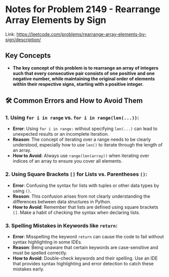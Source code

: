# Notes for Problem 2149 - Rearrange Array Elements by Sign

Link: https://leetcode.com/problems/rearrange-array-elements-by-sign/description/

## Key Concepts
- **The key concept of this problem is to rearrange an array of integers such that every consecutive pair consists of one positive and one negative number, while maintaining the original order of elements within their respective signs, starting with a positive integer.**

## 🛠️ Common Errors and How to Avoid Them

### 1. Using `for i in range` vs. `for i in range(len(...))`:
- **Error**: Using `for i in range:` without specifying `len(...)` can lead to unexpected results or an incomplete iteration.
- **Reason**: The concept of iterating over a range needs to be clearly understood, especially how to use `len()` to iterate through the length of an array.
- **How to Avoid**: Always use `range(len(array))` when iterating over indices of an array to ensure you cover all elements.

### 2. Using Square Brackets `[]` for Lists vs. Parentheses `()`:
- **Error**: Confusing the syntax for lists with tuples or other data types by using `()`.
- **Reason**: This confusion arises from not clearly understanding the differences between data structures in Python.
- **How to Avoid**: Remember that lists are defined using square brackets `[]`. Make a habit of checking the syntax when declaring lists.

### 3. Spelling Mistakes in Keywords like `return`:
- **Error**: Misspelling the keyword `return` can cause the code to fail without syntax highlighting in some IDEs.
- **Reason**: Being unaware that certain keywords are case-sensitive and must be spelled correctly.
- **How to Avoid**: Double-check keywords and their spelling. Use an IDE that provides syntax highlighting and error detection to catch these mistakes early.
